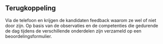 ## Terugkoppeling
Via de telefoon en krijgen de kandidaten feedback waarom ze wel of niet door zijn. Op basis van de observaties en de competenties die gedurende de dag tijdens de verschillende onderdelen zijn verzameld op een beoordelingsformulier.